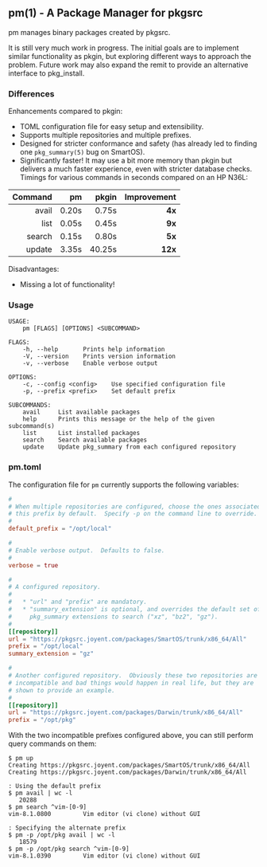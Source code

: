 ## pm(1) - A Package Manager for pkgsrc

pm manages binary packages created by pkgsrc.

It is still very much work in progress.  The initial goals are to implement
similar functionality as pkgin, but exploring different ways to approach the
problem.  Future work may also expand the remit to provide an alternative
interface to pkg\_install.

### Differences

Enhancements compared to pkgin:

* TOML configuration file for easy setup and extensibility.
* Supports multiple repositories and multiple prefixes.
* Designed for stricter conformance and safety (has already led to finding one
  `pkg_summary(5)` bug on SmartOS).
* Significantly faster!  It may use a bit more memory than pkgin but delivers
  a much faster experience, even with stricter database checks.  Timings for
  various commands in seconds compared on an HP N36L:

| Command |    pm |  pkgin | Improvement |
|--------:|------:|-------:|------------:|
|   avail | 0.20s |  0.75s |      **4x** |
|    list | 0.05s |  0.45s |      **9x** |
|  search | 0.15s |  0.80s |      **5x** |
|  update | 3.35s | 40.25s |     **12x** |

Disadvantages:

* Missing a lot of functionality!

### Usage

```console
USAGE:
    pm [FLAGS] [OPTIONS] <SUBCOMMAND>

FLAGS:
    -h, --help       Prints help information
    -V, --version    Prints version information
    -v, --verbose    Enable verbose output

OPTIONS:
    -c, --config <config>    Use specified configuration file
    -p, --prefix <prefix>    Set default prefix

SUBCOMMANDS:
    avail     List available packages
    help      Prints this message or the help of the given subcommand(s)
    list      List installed packages
    search    Search available packages
    update    Update pkg_summary from each configured repository
```

### pm.toml

The configuration file for `pm` currently supports the following variables:

```toml
#
# When multiple repositories are configured, choose the ones associated with
# this prefix by default.  Specify -p on the command line to override.
#
default_prefix = "/opt/local"

#
# Enable verbose output.  Defaults to false.
#
verbose = true

#
# A configured repository.
#
#   * "url" and "prefix" are mandatory.
#   * "summary_extension" is optional, and overrides the default set of
#     pkg_summary extensions to search ("xz", "bz2", "gz").
#
[[repository]]
url = "https://pkgsrc.joyent.com/packages/SmartOS/trunk/x86_64/All"
prefix = "/opt/local"
summary_extension = "gz"

#
# Another configured repository.  Obviously these two repositories are
# incompatible and bad things would happen in real life, but they are
# shown to provide an example.
#
[[repository]]
url = "https://pkgsrc.joyent.com/packages/Darwin/trunk/x86_64/All"
prefix = "/opt/pkg"
```

With the two incompatible prefixes configured above, you can still perform
query commands on them:

```console
$ pm up
Creating https://pkgsrc.joyent.com/packages/SmartOS/trunk/x86_64/All
Creating https://pkgsrc.joyent.com/packages/Darwin/trunk/x86_64/All

: Using the default prefix
$ pm avail | wc -l
   20288
$ pm search ^vim-[0-9]
vim-8.1.0800         Vim editor (vi clone) without GUI

: Specifying the alternate prefix
$ pm -p /opt/pkg avail | wc -l
   18579
$ pm -p /opt/pkg search ^vim-[0-9]
vim-8.1.0390         Vim editor (vi clone) without GUI
```
